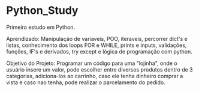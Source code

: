 # Python_Study

Primeiro estudo em Python.

Aprendizado: Manipulação de variaveis, POO, iteraveis, percorrer dict's e listas, conhecimento dos loops FOR e WHILE,
prints e inputs, validações, funções, IF's e derivados, try except e lógica de programação com python.

Objetivo do Projeto: Programar um código para uma "lojinha", onde o usuário insere um valor, pode escolher entre diversos produtos dentro de 3 categorias, adiciona-los ao carrinho, caso ele tenha dinheiro comprar a vista e caso nao tenha, pode realizar o parcelamento do pedido.
 
